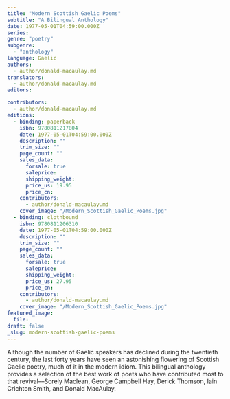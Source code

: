 ```yaml
---
title: "Modern Scottish Gaelic Poems"
subtitle: "A Bilingual Anthology"
date: 1977-05-01T04:59:00.000Z
series:
genre: "poetry"
subgenre:
  - "anthology"
language: Gaelic
authors:
  - author/donald-macaulay.md
translators:
  - author/donald-macaulay.md
editors:

contributors:
  - author/donald-macaulay.md
editions:
  - binding: paperback
    isbn: 9780811217804
    date: 1977-05-01T04:59:00.000Z
    description: ""
    trim_size: ""
    page_count: ""
    sales_data:
      forsale: true
      saleprice:
      shipping_weight:
      price_us: 19.95
      price_cn:
    contributors:
      - author/donald-macaulay.md
    cover_image: "/Modern_Scottish_Gaelic_Poems.jpg"
  - binding: clothbound
    isbn: 9780811206310
    date: 1977-05-01T04:59:00.000Z
    description: ""
    trim_size: ""
    page_count: ""
    sales_data:
      forsale: true
      saleprice:
      shipping_weight:
      price_us: 27.95
      price_cn:
    contributors:
      - author/donald-macaulay.md
    cover_image: "/Modern_Scottish_Gaelic_Poems.jpg"
featured_image:
  file:
draft: false
_slug: modern-scottish-gaelic-poems
---
```


Although the number of Gaelic speakers has declined during the twentieth century, the last forty years have seen an astonishing flowering of Scottish Gaelic poetry, much of it in the modern idiom. This bilingual anthology provides a selection of the best work of poets who have contributed most to that revival––Sorely Maclean, George Campbell Hay, Derick Thomson, Iain Crichton Smith, and Donald MacAulay.

